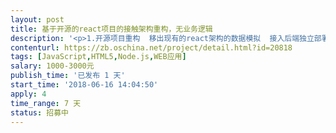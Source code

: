 ```yaml
---                
layout: post       
title: 基于开源的react项目的接触架构重构，无业务逻辑           
description: '<p>1.开源项目重构  移出现有的react架构的数据模拟  接入后端独立部署的服务接口</p><p>2.要求结构清晰 思路明确  代码可重用</p><p>3.保证前端可以编译称静态前段</p><p>4.注释明确  逻辑清晰</p><p><br></p>'     
contenturl: https://zb.oschina.net/project/detail.html?id=20818      
tags: [JavaScript,HTML5,Node.js,WEB应用]            
salary: 1000-3000元          
publish_time: '已发布 1 天'         
start_time: '2018-06-16 14:04:50'           
apply: 4                   
time_range: 7 天              
status: 招募中                  
---                 
```

